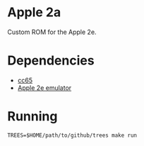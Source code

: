 # Apple 2a

Custom ROM for the Apple 2e.

# Dependencies

* [cc65](https://github.com/cc65/cc65)
* [Apple 2e emulator](https://github.com/bradgrantham/apple2e)

# Running

```
TREES=$HOME/path/to/github/trees make run
```
